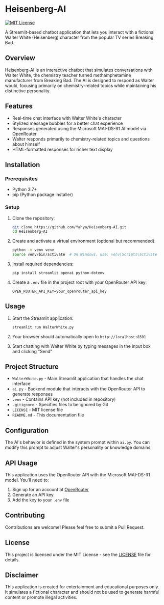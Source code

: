 # Heisenberg-AI

[![MIT License](https://img.shields.io/badge/License-MIT-blue.svg)](LICENSE)

A Streamlit-based chatbot application that lets you interact with a fictional Walter White (Heisenberg) character from the popular TV series Breaking Bad.

## Overview

Heisenberg-AI is an interactive chatbot that simulates conversations with Walter White, the chemistry teacher turned methamphetamine manufacturer from Breaking Bad. The AI is designed to respond as Walter would, focusing primarily on chemistry-related topics while maintaining his distinctive personality.

## Features

- Real-time chat interface with Walter White's character
- Stylized message bubbles for a better chat experience
- Responses generated using the Microsoft MAI-DS-R1 AI model via OpenRouter
- Walter responds primarily to chemistry-related topics and questions about himself
- HTML-formatted responses for richer text display

## Installation

### Prerequisites

- Python 3.7+
- pip (Python package installer)

### Setup

1. Clone the repository:
   ```bash
   git clone https://github.com/Yahya/Heisenberg-AI.git
   cd Heisenberg-AI
   ```

2. Create and activate a virtual environment (optional but recommended):
   ```bash
   python -m venv venv
   source venv/bin/activate  # On Windows, use: venv\Scripts\activate
   ```

3. Install required dependencies:
   ```bash
   pip install streamlit openai python-dotenv
   ```

4. Create a `.env` file in the project root with your OpenRouter API key:
   ```
   OPEN_ROUTER_API_KEY=your_openrouter_api_key
   ```

## Usage

1. Start the Streamlit application:
   ```bash
   streamlit run WalterWhite.py
   ```

2. Your browser should automatically open to `http://localhost:8501`

3. Start chatting with Walter White by typing messages in the input box and clicking "Send"

## Project Structure

- `WalterWhite.py` - Main Streamlit application that handles the chat interface
- `ai.py` - Backend module that interacts with the OpenRouter API to generate responses
- `.env` - Contains API key (not included in repository)
- `.gitignore` - Specifies files to be ignored by Git
- `LICENSE` - MIT license file
- `README.md` - This documentation file

## Configuration

The AI's behavior is defined in the system prompt within `ai.py`. You can modify this prompt to adjust Walter's personality or knowledge domains.

## API Usage

This application uses the OpenRouter API with the Microsoft MAI-DS-R1 model. You'll need to:

1. Sign up for an account at [OpenRouter](https://openrouter.ai/)
2. Generate an API key
3. Add the key to your `.env` file

## Contributing

Contributions are welcome! Please feel free to submit a Pull Request.

## License

This project is licensed under the MIT License - see the [LICENSE](LICENSE) file for details.

## Disclaimer

This application is created for entertainment and educational purposes only. It simulates a fictional character and should not be used to generate harmful content or promote illegal activities.
